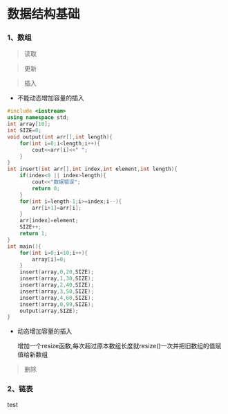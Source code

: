 # 数据结构基础

### 1、数组
> 读取

> 更新

> 插入

- 不能动态增加容量的插入
```c++
#include <iostream>
using namespace std;
int array[10];
int SIZE=0;
void output(int arr[],int length){
    for(int i=0;i<length;i++){
        cout<<arr[i]<<" ";
    }
}
int insert(int arr[],int index,int element,int length){
    if(index<0 || index>length){
        cout<<"数据错误";
        return 0;
    }
    for(int i=length-1;i>=index;i--){
        arr[i+1]=arr[i];
    }    
    arr[index]=element;
    SIZE++;
    return 1;
}
int main(){
    for(int i=0;i<10;i++){
        array[i]=0;
    } 
    insert(array,0,20,SIZE);
    insert(array,1,30,SIZE);
    insert(array,2,40,SIZE);
    insert(array,3,50,SIZE);
    insert(array,4,60,SIZE);
    insert(array,0,99,SIZE);
    output(array,SIZE);
}
```
- 动态增加容量的插入
    
    增加一个resize函数,每次超过原本数组长度就resize()一次并把旧数组的值赋值给新数组

> 删除

### 2、链表
test

